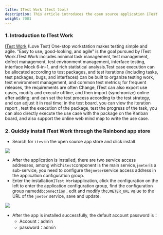 ```yaml
---
title: ITest Work (test tool)
description: This article introduces the open source application ITest Work
weight: 7001
---
```


### 1. Introduction to ITest Work

[ITest Work](http://www.itest.work/) (Love Test) One-stop workstation makes testing simple and agile. "Easy to use, good-looking, and agile" is the goal pursued by ITest Work.ITest Work includes minimal task management, test management, defect management, test environment management, interface testing, interface Mock 6-in-1, and rich statistical analysis.Test case execution can be allocated according to test packages, and test iterations (including tasks, test packages, bugs, and interfaces) can be built to organize testing work, test environment management, and common test metrics; for frequent releases, the requirements are often Change, ITest can also export use cases, modify and execute offline, and then import (synchronize) online after adding; and can set the test process according to the test strategy, and can adjust it in real time; in the test board, you can view the iteration report , test the execution of the package, test the progress of the task, you can also directly execute the use case with the package on the Kanban board, and also support the online web mind map to write the use case.

### 2. Quickly install ITest Work through the Rainbond app store

* Search for `itest`in the open source app store and click install

![](https://grstatic.oss-cn-shanghai.aliyuncs.com/docs/5.4/opensource-app/itest/itest-install.png)

* After the application is installed, there are two service access addresses, among which`itest`component is the main service,`jmeter`is a sub-service, you need to configure the`jmeter`service access address in the application configuration group.
* Enter the installation`ITest Work`application, click the configuration on the left to enter the application configuration group, find the configuration group named`dbconnection` , edit and modify the`JMETER_URL` value to the URL of the `jmeter` service, save and update.

![](https://grstatic.oss-cn-shanghai.aliyuncs.com/docs/5.4/opensource-app/itest/itest-config.png)

* After the app is installed successfully, the default account password is：
  * Account：admin
  * password：admin


